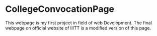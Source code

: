 # CollegeConvocationPage
This webpage is my first project in field of web Development. The final webpage on official website of IIITT is a modified version of this page. 
